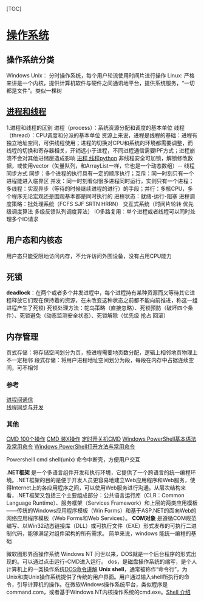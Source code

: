 [TOC]

# [操作系统](https://github.com/Snailclimb/JavaGuide/blob/master/docs/operating-system/%E5%90%8E%E7%AB%AF%E7%A8%8B%E5%BA%8F%E5%91%98%E5%BF%85%E5%A4%87%E7%9A%84Linux%E5%9F%BA%E7%A1%80%E7%9F%A5%E8%AF%86.md#%E4%B8%80-%E4%BB%8E%E8%AE%A4%E8%AF%86%E6%93%8D%E4%BD%9C%E7%B3%BB%E7%BB%9F%E5%BC%80%E5%A7%8B)
## 操作系统分类
Windows 
Unix： 分时操作系统，每个用户轮流使用时间片进行操作
Linux: 严格来讲是一个内核，提供计算机软件与硬件之间通讯地平台，提供系统服务，“一切都是文件”。类似一棵树

## [进程和线程](https://github.com/wolverinn/Waking-Up/blob/master/Operating%20Systems.md#%E8%BF%9B%E7%A8%8B%E5%92%8C%E7%BA%BF%E7%A8%8B%E6%9C%89%E4%BB%80%E4%B9%88%E5%8C%BA%E5%88%AB)
1.进程和线程的区别
进程（process）：系统资源分配和调度的基本单位
线程（thread）：CPU调度和分派的基本单位
资源上来说，进程是线程的基础：进程有独立地址空间，可供线程使用；进程的切换对CPU和系统的环境都需要调整，而线程的切换和寄存器相关，开销远小于进程，不同进程通信需要IPF方式；进程崩溃不会对其他进储层造成影响
[进程 线程python](https://www.liaoxuefeng.com/wiki/1016959663602400/1017628290184064) 非线程安全可加锁，解锁修改数据，或使用vector（矢量队列，和ArrayList一样，它也是一个动态数组）-- 线程同步方式
同步：多个进程的执行具有一定的顺序执行；互斥：同一时刻只有一个进程能进入临界区
并发：同一时刻看似很多进程同时运行，实则只有一个进程；多线程：实现异步（等待的时候继续进程的进行）的手段；并行：多核CPU，多个程序无论宏观还是围观基本都是同时执行的
进程状态：就绪-运行-阻塞
进程调度策略：批处理系统（FCFS  SJF  SRTN  HRRN） 交互式系统（时间片轮转 优先级调度算法  多级反馈队列调度算法）
IO多路复用：单个进程或者线程可以同时处理多个IO请求
## 用户态和内核态
用户态只能受限地访问内存，不允许访问外围设备，没有占用CPU能力
## 死锁
__deadlock__：在两个或者多个并发进程中，每个进程持有某种资源而又等待其它进程释放它们现在保持着的资源，在未改变这种状态之前都不能向前推进，称这一组进程产生了死锁)
死锁处理方法：鸵鸟策略（直接忽略）、死锁预防（破坏四个条件）、死锁避免（动态监测安全状态）、死锁解除（优先级 抢占 回滚）
## 内存管理
页式存储：将存储空间划分为页，按进程需要地页数分配，逻辑上相邻地页物理上不一定相邻
段式存储：将用户进程地址空间划分为段，每段在内存中占据连续空间，可不相邻
### 参考
[进程间通信](https://www.jianshu.com/p/c1015f5ffa74)  
[线程同步与开发](https://segmentfault.com/a/1190000018970361)

### 其他
[CMD 100个操作](https://blog.csdn.net/CDersTeam/article/details/51346911?depth_1-utm_source=distribute.pc_relevant.none-task&utm_source=distribute.pc_relevant.none-task)  [CMD 装X操作](https://baijiahao.baidu.com/s?id=1639741003585442513&wfr=spider&for=pc) [定时开关机CMD](https://blog.csdn.net/qq_29229567/article/details/89190606)
[Windows PowerShell基本语法及常用命令](https://blog.csdn.net/lingpaoershiyishiji/article/details/25720273?depth_1-utm_source=distribute.pc_relevant.none-task&utm_source=distribute.pc_relevant.none-task)        [Windows PowerShell打开方法与常用命令](https://www.yuque.com/docs/share/f7bb056b-e1ef-425d-8ff8-585938b27290)

Powershelll cmd  shell(unix) 命令中断壳，方便用户交互

__.NET框架__ 是一个多语言组件开发和执行环境，它提供了一个跨语言的统一编程环境。.NET框架的目的是便于开发人员更容易地建立Web应用程序和Web服务，使得Internet上的各应用程序之间，可以使用Web服务进行沟通。从层次结构来看，.NET框架又包括三个主要组成部分：公共语言运行库（CLR：Common Language Runtime）、服务框架（Services Framework）和上层的两类应用模板——传统的Windows应用程序模板（Win Forms）和基于ASP.NET的面向Web的网络应用程序模板（Web Forms和Web Services）。
__COM对象__ 是遵循COM规范编写、以Win32动态链接库（DLL）或可执行文件（EXE）形式发布的可执行二进制代码，能够满足对组件架构的所有需求。
简单来说，windows 能统一编程的基础

微软图形界面操作系统 Windows NT 问世以来，DOS就是一个后台程序的形式出现的。可以通过点击运行-CMD进入运行。
dos，是磁盘操作系统的缩写，是个人计算机上的一类操作系统[DOS命令讲解](https://baike.baidu.com/item/dos/6672671#viewPageContent)
__Unix shell__，通常被称作“命令行”，为Unix和类Unix操作系统提供了传统的用户界面。用户通过输入shell所执行的命令，引导计算机的操作。在微软Windows操作系统平台，类似程序是command.com，或者基于Windows NT内核操作系统的cmd.exe。[Shell 介绍](https://baike.baidu.com/item/unix%20shell)
